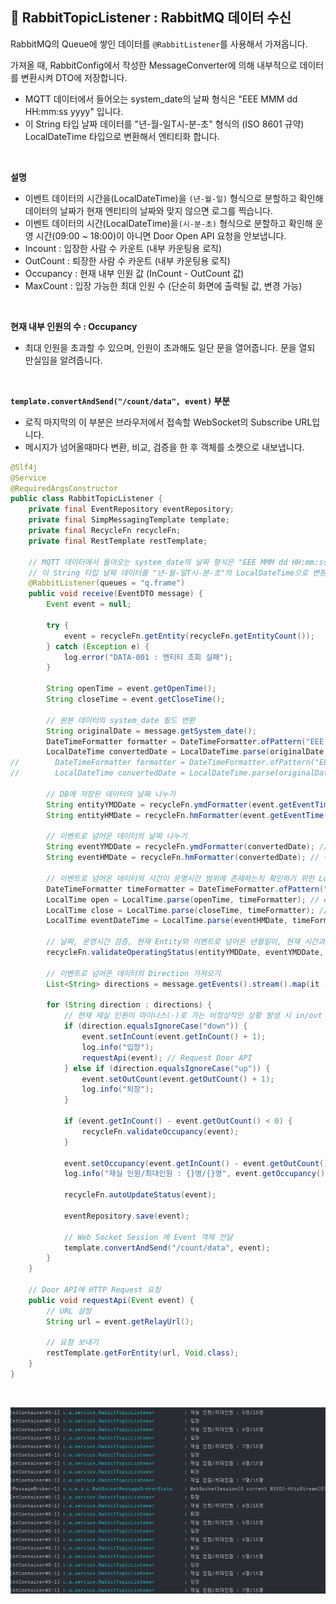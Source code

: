 ## 📘 **RabbitTopicListener : RabbitMQ 데이터 수신**

RabbitMQ의 Queue에 쌓인 데이터를 `@RabbitListener`를 사용해서 가져옵니다.

가져올 때, RabbitConfig에서 작성한 MessageConverter에 의해 내부적으로 데이터를 변환시켜 DTO에 저장합니다.
- MQTT 데이터에서 들어오는 system_date의 날짜 형식은 "EEE MMM dd HH:mm:ss yyyy" 입니다.
- 이 String 타입 날짜 데이터를 "년-월-일T시-분-초" 형식의 (ISO 8601 규약) LocalDateTime 타입으로 변환해서 엔티티화 합니다.

<br>

**설명**

- 이벤트 데이터의 시간을(LocalDateTime)을 `(년-월-일)` 형식으로 분할하고 확인해 데이터의 날짜가 현재 엔티티의 날짜와 맞지 않으면 로그를 찍습니다.
- 이벤트 데이터의 시간(LocalDateTime)을`(시-분-초)` 형식으로 분할하고 확인해 운영 시간(09:00 ~ 18:00)이 아니면 Door Open API 요청을 안보냅니다.
- Incount : 입장한 사람 수 카운트 (내부 카운팅용 로직)
- OutCount : 퇴장한 사람 수 카운트 (내부 카운팅용 로직)
- Occupancy : 현재 내부 인원 값 (InCount - OutCount 값)
- MaxCount : 입장 가능한 최대 인원 수 (단순히 화면에 출력될 값, 변경 가능)

<br>

**현재 내부 인원의 수 : Occupancy**
- 최대 인원을 초과할 수 있으며, 인원이 초과해도 일단 문을 열어줍니다. 문을 열되 만실임을 알려줍니다.

<br>

**`template.convertAndSend("/count/data", event)` 부분**
- 로직 마지막의 이 부분은 브라우저에서 접속할 WebSocket의 Subscribe URL입니다.
- 메시지가 넘어올때마다 변환, 비교, 검증을 한 후 객체를 소켓으로 내보냅니다.


```java  
@Slf4j  
@Service  
@RequiredArgsConstructor  
public class RabbitTopicListener {  
    private final EventRepository eventRepository;  
    private final SimpMessagingTemplate template;  
    private final RecycleFn recycleFn;  
    private final RestTemplate restTemplate;  
  
    // MQTT 데이터에서 들어오는 system_date의 날짜 형식은 "EEE MMM dd HH:mm:ss yyyy" 입니다.  
    // 이 String 타입 날짜 데이터를 "년-월-일T시-분-초"의 LocalDateTime으로 변환해서 엔티티화 합니다.  
    @RabbitListener(queues = "q.frame")  
    public void receive(EventDTO message) {  
        Event event = null;  
  
        try {  
            event = recycleFn.getEntity(recycleFn.getEntityCount());  
        } catch (Exception e) {  
            log.error("DATA-001 : 엔티티 조회 실패");  
        }  
  
        String openTime = event.getOpenTime();  
        String closeTime = event.getCloseTime();  
  
        // 원본 데이터의 system_date 필드 변환  
        String originalDate = message.getSystem_date();  
        DateTimeFormatter formatter = DateTimeFormatter.ofPattern("EEE MMM d HH:mm:ss yyyy", Locale.ENGLISH);  
        LocalDateTime convertedDate = LocalDateTime.parse(originalDate, formatter);  
//        DateTimeFormatter formatter = DateTimeFormatter.ofPattern("EEE MMM  d HH:mm:ss yyyy", Locale.ENGLISH);  
//        LocalDateTime convertedDate = LocalDateTime.parse(originalDate, formatter);  
  
        // DB에 저장된 데이터의 날짜 나누기  
        String entityYMDDate = recycleFn.ymdFormatter(event.getEventTime()); // 객체의 YYYY-MM-DD 날짜  
        String entityHMDate = recycleFn.hmFormatter(event.getEventTime()); // 객체의 HH-MM 날짜  
  
        // 이벤트로 넘어온 데이터의 날짜 나누기  
        String eventYMDDate = recycleFn.ymdFormatter(convertedDate); // 이벤트 데이터의 YYYY-MM-DD 날짜  
        String eventHMDate = recycleFn.hmFormatter(convertedDate); // 이벤트 데이터의 HH-MM 날짜  
  
        // 이벤트로 넘어온 데이터의 시간이 운영시간 범위에 존재하는지 확인하기 위한 LocalTime 타입 변환  
        DateTimeFormatter timeFormatter = DateTimeFormatter.ofPattern("HH:mm");  
        LocalTime open = LocalTime.parse(openTime, timeFormatter); // event.getOpenTime()  
        LocalTime close = LocalTime.parse(closeTime, timeFormatter); // event.getCloseTime()  
        LocalTime eventDateTime = LocalTime.parse(eventHMDate, timeFormatter);  
  
        // 날짜, 운영시간 검증, 현재 Entity와 이벤트로 넘어온 년월일이, 현재 시간과 맞는지 검증  
        recycleFn.validateOperatingStatus(entityYMDDate, eventYMDDate, open, close, eventDateTime, openTime, closeTime, event);  
  
        // 이벤트로 넘어온 데이터의 Direction 가져오기  
        List<String> directions = message.getEvents().stream().map(it -> it.getExtra().getCrossing_direction()).toList();  
  
        for (String direction : directions) {  
            // 현재 재실 인원이 마이너스(-)로 가는 비정상적인 상황 발생 시 in/out count, occupancy 값 초기화  
            if (direction.equalsIgnoreCase("down")) {  
                event.setInCount(event.getInCount() + 1);  
                log.info("입장");  
                requestApi(event); // Request Door API  
            } else if (direction.equalsIgnoreCase("up")) {  
                event.setOutCount(event.getOutCount() + 1);  
                log.info("퇴장");  
            }  
  
            if (event.getInCount() - event.getOutCount() < 0) {  
                recycleFn.validateOccupancy(event);  
            }  
  
            event.setOccupancy(event.getInCount() - event.getOutCount());  
            log.info("재실 인원/최대인원 : {}명/{}명", event.getOccupancy(), event.getMaxCount());  
  
            recycleFn.autoUpdateStatus(event);  
  
            eventRepository.save(event);  
  
            // Web Socket Session 에 Event 객체 전달  
            template.convertAndSend("/count/data", event);  
        }  
    }  
  
    // Door API에 HTTP Request 요청  
    public void requestApi(Event event) {  
        // URL 설정  
        String url = event.getRelayUrl();  
  
        // 요청 보내기  
        restTemplate.getForEntity(url, Void.class);  
    }  
}
```  

<br>

![img](https://raw.githubusercontent.com/spacedustz/Obsidian-Image-Server/main/img2/h-count.png)